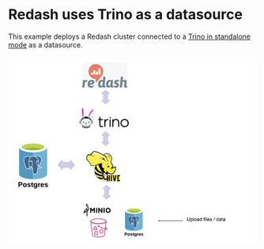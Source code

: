 # Redash uses Trino as a datasource

This example deploys a Redash cluster connected to a [Trino in standalone mode](https://github.com/Skatteetaten/terraform-nomad-trino/tree/master/example/trino_standalone) as a datasource.

![img](../resources/images/redash_trino_cluster.png)

